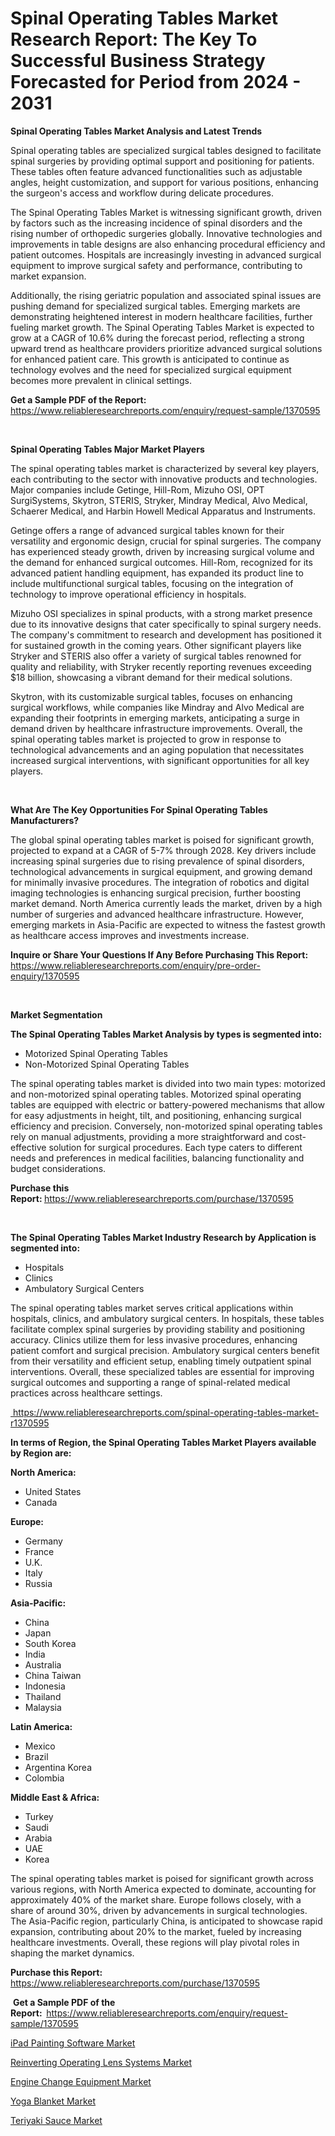 <p><h1>Spinal Operating Tables Market Research Report: The Key To Successful Business Strategy Forecasted for Period from 2024 - 2031</h1></p><p><strong>Spinal Operating Tables Market Analysis and Latest Trends</strong></p>
<p><p>Spinal operating tables are specialized surgical tables designed to facilitate spinal surgeries by providing optimal support and positioning for patients. These tables often feature advanced functionalities such as adjustable angles, height customization, and support for various positions, enhancing the surgeon's access and workflow during delicate procedures.</p><p>The Spinal Operating Tables Market is witnessing significant growth, driven by factors such as the increasing incidence of spinal disorders and the rising number of orthopedic surgeries globally. Innovative technologies and improvements in table designs are also enhancing procedural efficiency and patient outcomes. Hospitals are increasingly investing in advanced surgical equipment to improve surgical safety and performance, contributing to market expansion.</p><p>Additionally, the rising geriatric population and associated spinal issues are pushing demand for specialized surgical tables. Emerging markets are demonstrating heightened interest in modern healthcare facilities, further fueling market growth. The Spinal Operating Tables Market is expected to grow at a CAGR of 10.6% during the forecast period, reflecting a strong upward trend as healthcare providers prioritize advanced surgical solutions for enhanced patient care. This growth is anticipated to continue as technology evolves and the need for specialized surgical equipment becomes more prevalent in clinical settings.</p></p>
<p><strong>Get a Sample PDF of the Report:&nbsp;</strong> <a href="https://www.reliableresearchreports.com/enquiry/request-sample/1370595?utm_campaign=7&utm_medium=2&utm_source=Github&utm_content=ia&utm_term=26122024&utm_id=spinal-operating-tables">https://www.reliableresearchreports.com/enquiry/request-sample/1370595</a></p>
<p>&nbsp;</p>
<p><strong>Spinal Operating Tables Major Market Players</strong></p>
<p><p>The spinal operating tables market is characterized by several key players, each contributing to the sector with innovative products and technologies. Major companies include Getinge, Hill-Rom, Mizuho OSI, OPT SurgiSystems, Skytron, STERIS, Stryker, Mindray Medical, Alvo Medical, Schaerer Medical, and Harbin Howell Medical Apparatus and Instruments.</p><p>Getinge offers a range of advanced surgical tables known for their versatility and ergonomic design, crucial for spinal surgeries. The company has experienced steady growth, driven by increasing surgical volume and the demand for enhanced surgical outcomes. Hill-Rom, recognized for its advanced patient handling equipment, has expanded its product line to include multifunctional surgical tables, focusing on the integration of technology to improve operational efficiency in hospitals.</p><p>Mizuho OSI specializes in spinal products, with a strong market presence due to its innovative designs that cater specifically to spinal surgery needs. The company's commitment to research and development has positioned it for sustained growth in the coming years. Other significant players like Stryker and STERIS also offer a variety of surgical tables renowned for quality and reliability, with Stryker recently reporting revenues exceeding $18 billion, showcasing a vibrant demand for their medical solutions.</p><p>Skytron, with its customizable surgical tables, focuses on enhancing surgical workflows, while companies like Mindray and Alvo Medical are expanding their footprints in emerging markets, anticipating a surge in demand driven by healthcare infrastructure improvements. Overall, the spinal operating tables market is projected to grow in response to technological advancements and an aging population that necessitates increased surgical interventions, with significant opportunities for all key players.</p></p>
<p>&nbsp;</p>
<p><strong>What Are The Key Opportunities For Spinal Operating Tables Manufacturers?</strong></p>
<p><p>The global spinal operating tables market is poised for significant growth, projected to expand at a CAGR of 5-7% through 2028. Key drivers include increasing spinal surgeries due to rising prevalence of spinal disorders, technological advancements in surgical equipment, and growing demand for minimally invasive procedures. The integration of robotics and digital imaging technologies is enhancing surgical precision, further boosting market demand. North America currently leads the market, driven by a high number of surgeries and advanced healthcare infrastructure. However, emerging markets in Asia-Pacific are expected to witness the fastest growth as healthcare access improves and investments increase.</p></p>
<p><strong>Inquire or Share Your Questions If Any Before Purchasing This Report:</strong> <a href="https://www.reliableresearchreports.com/enquiry/pre-order-enquiry/1370595?utm_campaign=7&utm_medium=2&utm_source=Github&utm_content=ia&utm_term=26122024&utm_id=spinal-operating-tables">https://www.reliableresearchreports.com/enquiry/pre-order-enquiry/1370595</a></p>
<p>&nbsp;</p>
<p><strong>Market Segmentation</strong></p>
<p><strong>The Spinal Operating Tables Market Analysis by types is segmented into:</strong></p>
<p><ul><li>Motorized Spinal Operating Tables</li><li>Non-Motorized Spinal Operating Tables</li></ul></p>
<p><p>The spinal operating tables market is divided into two main types: motorized and non-motorized spinal operating tables. Motorized spinal operating tables are equipped with electric or battery-powered mechanisms that allow for easy adjustments in height, tilt, and positioning, enhancing surgical efficiency and precision. Conversely, non-motorized spinal operating tables rely on manual adjustments, providing a more straightforward and cost-effective solution for surgical procedures. Each type caters to different needs and preferences in medical facilities, balancing functionality and budget considerations.</p></p>
<p><strong>Purchase this Report:&nbsp;</strong><a href="https://www.reliableresearchreports.com/purchase/1370595?utm_campaign=7&utm_medium=2&utm_source=Github&utm_content=ia&utm_term=26122024&utm_id=spinal-operating-tables">https://www.reliableresearchreports.com/purchase/1370595</a></p>
<p>&nbsp;</p>
<p><strong>The Spinal Operating Tables Market Industry Research by Application is segmented into:</strong></p>
<p><ul><li>Hospitals</li><li>Clinics</li><li>Ambulatory Surgical Centers</li></ul></p>
<p><p>The spinal operating tables market serves critical applications within hospitals, clinics, and ambulatory surgical centers. In hospitals, these tables facilitate complex spinal surgeries by providing stability and positioning accuracy. Clinics utilize them for less invasive procedures, enhancing patient comfort and surgical precision. Ambulatory surgical centers benefit from their versatility and efficient setup, enabling timely outpatient spinal interventions. Overall, these specialized tables are essential for improving surgical outcomes and supporting a range of spinal-related medical practices across healthcare settings.</p></p>
<p><a href="https://www.reliableresearchreports.com/spinal-operating-tables-market-r1370595?utm_campaign=7&utm_medium=2&utm_source=Github&utm_content=ia&utm_term=26122024&utm_id=spinal-operating-tables">&nbsp;https://www.reliableresearchreports.com/spinal-operating-tables-market-r1370595</a></p>
<p><strong>In terms of Region, the Spinal Operating Tables Market Players available by Region are:</strong></p>
<p>
    <p> <strong> North America: </strong>
        <ul>
            <li>United States</li>
            <li>Canada</li>
        </ul>
        </p> 
    <p> <strong> Europe: </strong>
        <ul>
            <li>Germany</li>
            <li>France</li>
            <li>U.K.</li>
            <li>Italy</li>
            <li>Russia</li>
        </ul>
        </p> 
    <p> <strong> Asia-Pacific: </strong>
        <ul>
            <li>China</li>
            <li>Japan</li>
            <li>South Korea</li>
            <li>India</li>
            <li>Australia</li>
            <li>China Taiwan</li>
            <li>Indonesia</li>
            <li>Thailand</li>
            <li>Malaysia</li>
        </ul>
        </p> 
    <p> <strong> Latin America: </strong>
        <ul>
            <li>Mexico</li>
            <li>Brazil</li>
            <li>Argentina Korea</li>
            <li>Colombia</li>
        </ul>
        </p> 
    <p> <strong> Middle East & Africa: </strong>
        <ul>
            <li>Turkey</li>
            <li>Saudi</li>
            <li>Arabia</li>
            <li>UAE</li>
            <li>Korea</li>
        </ul>
    </p>
    </p>
<p><p>The spinal operating tables market is poised for significant growth across various regions, with North America expected to dominate, accounting for approximately 40% of the market share. Europe follows closely, with a share of around 30%, driven by advancements in surgical technologies. The Asia-Pacific region, particularly China, is anticipated to showcase rapid expansion, contributing about 20% to the market, fueled by increasing healthcare investments. Overall, these regions will play pivotal roles in shaping the market dynamics.</p></p>
<p><strong>Purchase this Report: </strong><a href="https://www.reliableresearchreports.com/purchase/1370595?utm_campaign=7&utm_medium=2&utm_source=Github&utm_content=ia&utm_term=26122024&utm_id=spinal-operating-tables">https://www.reliableresearchreports.com/purchase/1370595</a></p>
<p>&nbsp;<strong>Get a Sample PDF of the Report:&nbsp;&nbsp;</strong><a href="https://www.reliableresearchreports.com/enquiry/request-sample/1370595?utm_campaign=7&utm_medium=2&utm_source=Github&utm_content=ia&utm_term=26122024&utm_id=spinal-operating-tables">https://www.reliableresearchreports.com/enquiry/request-sample/1370595</a></p>
<p><strong></strong></p>
<p><p><a href="https://www.linkedin.com/pulse/comprehensive-review-ipad-painting-software-market-488sf?utm_campaign=7&utm_medium=2&utm_source=Github&utm_content=ia&utm_term=26122024&utm_id=spinal-operating-tables">iPad Painting Software Market</a></p><p><a href="https://github.com/FahadAhmed223/Market-Research-Report-List-1/blob/main/reinverting-operating-lens-systems-market.md?utm_campaign=7&utm_medium=2&utm_source=Github&utm_content=ia&utm_term=26122024&utm_id=spinal-operating-tables">Reinverting Operating Lens Systems Market</a></p><p><a href="https://github.com/NargisHussain432/Market-Research-Report-List-1/blob/main/engine-change-equipment-market.md?utm_campaign=7&utm_medium=2&utm_source=Github&utm_content=ia&utm_term=26122024&utm_id=spinal-operating-tables">Engine Change Equipment Market</a></p><p><a href="https://www.linkedin.com/pulse/detailed-analysis-yoga-blanket-market-size-dynamics-forecasted-kmpqc?utm_campaign=7&utm_medium=2&utm_source=Github&utm_content=ia&utm_term=26122024&utm_id=spinal-operating-tables">Yoga Blanket Market</a></p><p><a href="https://www.linkedin.com/pulse/teriyaki-sauce-market-evolution-key-trends-regional-dynamics-m527c?utm_campaign=7&utm_medium=2&utm_source=Github&utm_content=ia&utm_term=26122024&utm_id=spinal-operating-tables">Teriyaki Sauce Market</a></p></p>